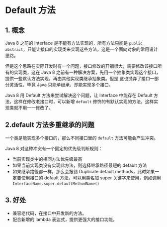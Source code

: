 # Default 方法
## 1. 概念
Java 8 之前的 Interface 是不能有方法实现的，所有方法只能是 `public abstract`，只能让接口的实现类来实现这些方法，这是一个面向对象的常用设计思路。

但是这个思路在实际开发时有一个问题，接口修改的开销很大，需要修改该接口所有的实现类，这在 Java 8 之前有一种解决方案，先用一个抽象类实现这个接口，提供一些默认方法实现，再由其他实现类继承抽象类。但是
这也抛弃了接口一部分灵活性，毕竟 Java 只能单继承，却能实现多个接口。

Java 8 用 Default 方法来尝试解决这个问题，让 Interface 中能存在 Default 方法，这样在修改老接口时，可以新增 `default` 修饰的有默认实现的方法，这样实现类就不用一一修改了。

## 2.default 方法多重继承的问题
一个类是能实现多个接口的，那么不同接口里的 `default` 方法可能会产生冲突。

Java 8 对这种冲突有一个固定的优先级判断规则：
* 当前实现类中的相同方法优先级最高
* 如果当前实现类没有实现此方法，则选择继承路径最短的 default 方法
* 如果继承路径都一样，那么会报错 Duplicate default methods，此时如果一定要使用接口的 default 方法，可以用类名加 super 关键字来使用，例如调用 `InterfaceName.super.defaultMethodName()`

## 3. 好处
* 兼容老代码，在接口中开发新的方法。
* 配合新增的 lambda 表达式，提供更强大的接口功能。
